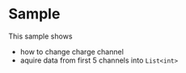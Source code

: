 # Sample
This sample shows
- how to change charge channel
- aquire data from first 5 channels into `List<int>`
